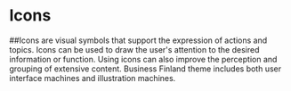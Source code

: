 # Icons

##Icons are visual symbols that support the expression of actions and topics. Icons can be used to draw the user's attention to the desired information or function. Using icons can also improve the perception and grouping of extensive content. Business Finland theme includes both user interface machines and illustration machines.
